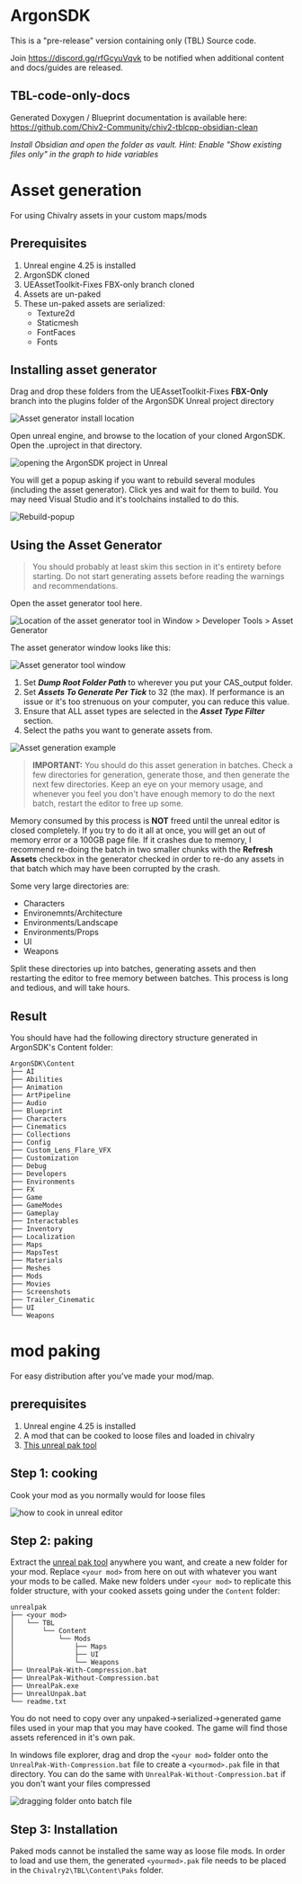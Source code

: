 # ArgonSDK

This is a "pre-release" version containing only (TBL) Source code. 

Join https://discord.gg/rfGcyuVqvk to be notified when additional content and docs/guides are released.

## TBL-code-only-docs
Generated Doxygen / Blueprint documentation is available here: https://github.com/Chiv2-Community/chiv2-tblcpp-obsidian-clean

_Install Obsidian and open the folder as vault. Hint: Enable "Show existing files only" in the graph to hide variables_

# Asset generation

For using Chivalry assets in your custom maps/mods

## Prerequisites

1. Unreal engine 4.25 is installed
2. ArgonSDK cloned
3. UEAssetToolkit-Fixes FBX-only branch cloned
4. Assets are un-paked
5. These un-paked assets are serialized:
    * Texture2d
    * Staticmesh
    * FontFaces
    * Fonts

## Installing asset generator

Drag and drop these folders from the UEAssetToolkit-Fixes **FBX-Only** branch into the plugins folder of the ArgonSDK Unreal project directory

![Asset generator install location](docs-assets/assetGen/docs-assets/assetGenPluginsMove-annotated.png)

Open unreal engine, and browse to the location of your cloned ArgonSDK. Open the .uproject in that directory.

![opening the ArgonSDK project in Unreal](docs-assets/assetGen/open_sdk_proj-annotated.png)

You will get a popup asking if you want to rebuild several modules (including the asset generator). Click yes and wait for them to build. You may need Visual Studio and it's toolchains installed to do this.

![Rebuild-popup](docs-assets/assetGen/rebuild-models-annotated.png)

## Using the Asset Generator

> You should probably at least skim this section in it's entirety before starting. Do not start generating assets before reading the warnings and recommendations.

Open the asset generator tool here.

![Location of the asset generator tool in Window > Developer Tools > Asset Generator](docs-assets/assetGen/asset-generator-location.png)

The asset generator window looks like this:

![Asset generator tool window](docs-assets/assetGen/asset-gen.png)

1. Set ***Dump Root Folder Path*** to wherever you put your CAS_output folder.
2. Set ***Assets To Generate Per Tick*** to 32 (the max). If performance is an issue or it's too strenuous on your computer, you can reduce this value.
3. Ensure that ALL asset types are selected in the ***Asset Type Filter*** section.
4. Select the paths you want to generate assets from.

![Asset generation example](docs-assets/assetGen/during-generation.png)

>**IMPORTANT:** You should do this asset generation in batches. Check a few directories for generation, generate those, and then generate the next few directories. Keep an eye on your memory usage, and whenever you feel you don't have enough memory to do the next batch, restart the editor to free up some. 

Memory consumed by this process is **NOT** freed until the unreal editor is closed completely. If you try to do it all at once, you will get an out of memory error or a 100GB page file. If it crashes due to memory, I recommend re-doing the batch in two smaller chunks with the **Refresh Assets** checkbox in the generator checked in order to re-do any assets in that batch which may have been corrupted by the crash.

Some very large directories are:
* Characters
* Environemnts/Architecture
* Environments/Landscape
* Environments/Props
* UI
* Weapons

Split these directories up into batches, generating assets and then restarting the editor to free memory between batches. This process is long and tedious, and will take hours.

## Result
You should have had the following directory structure generated in ArgonSDK's Content folder:
```
ArgonSDK\Content
├── AI
├── Abilities
├── Animation
├── ArtPipeline
├── Audio
├── Blueprint
├── Characters
├── Cinematics
├── Collections
├── Config
├── Custom_Lens_Flare_VFX
├── Customization
├── Debug
├── Developers
├── Environments
├── FX
├── Game
├── GameModes
├── Gameplay
├── Interactables
├── Inventory
├── Localization
├── Maps
├── MapsTest
├── Materials
├── Meshes
├── Mods
├── Movies
├── Screenshots
├── Trailer_Cinematic
├── UI
└── Weapons
```

# mod paking

For easy distribution after you've made your mod/map.

## prerequisites

1. Unreal engine 4.25 is installed
2. A mod that can be cooked to loose files and loaded in chivalry
3. [This unreal pak tool](https://www.fluffyquack.com/tools/unrealpak.rar)

## Step 1: cooking

Cook your mod as you normally would for loose files

![how to cook in unreal editor](docs-assets/modPak/cooking.png)

## Step 2: paking

Extract the [unreal pak tool](https://www.fluffyquack.com/tools/unrealpak.rar) anywhere you want, and create a new folder for your mod. Replace `<your mod>` from here on out with whatever you want your mods to be called. Make new folders under `<your mod>` to replicate this folder structure, with your cooked assets going under the `Content` folder:

```
unrealpak
├── <your mod>
│   └── TBL
│       └── Content
│           └── Mods
│               ├── Maps
│               ├── UI
│               └── Weapons
├── UnrealPak-With-Compression.bat
├── UnrealPak-Without-Compression.bat
├── UnrealPak.exe
├── UnrealUnpak.bat
└── readme.txt
```

You do not need to copy over any unpaked->serialized->generated game files used in your map that you may have cooked. The game will find those assets referenced in it's own pak.

In windows file explorer, drag and drop the `<your mod>` folder onto the `UnrealPak-With-Compression.bat` file to create a `<yourmod>.pak` file in that directory. You can do the same with `UnrealPak-Without-Compression.bat` if you don't want your files compressed

![dragging folder onto batch file](docs-assets/modPak/paking.gif)

## Step 3: Installation

Paked mods cannot be installed the same way as loose file mods. In order to load and use them, the generated `<yourmod>.pak` file needs to be placed in the `Chivalry2\TBL\Content\Paks` folder. 